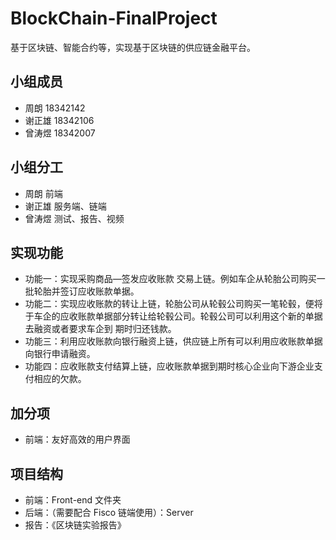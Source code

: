 # BlockChain-FinalProject
基于区块链、智能合约等，实现基于区块链的供应链金融平台。

## 小组成员  
- 周朗 18342142
- 谢正雄 18342106
- 曾涛煜 18342007
   
## 小组分工  
- 周朗 前端
- 谢正雄 服务端、链端
- 曾涛煜 测试、报告、视频

## 实现功能  
- 功能一：实现采购商品—签发应收账款 交易上链。例如车企从轮胎公司购买一批轮胎并签订应收账款单据。   
- 功能二：实现应收账款的转让上链，轮胎公司从轮毂公司购买一笔轮毂，便将于车企的应收账款单据部分转让给轮毂公司。轮毂公司可以利用这个新的单据去融资或者要求车企到
期时归还钱款。 
- 功能三：利用应收账款向银行融资上链，供应链上所有可以利用应收账款单据向银行申请融资。 
- 功能四：应收账款支付结算上链，应收账款单据到期时核心企业向下游企业支付相应的欠款。

## 加分项
- 前端：友好高效的用户界面

## 项目结构  
- 前端：Front-end 文件夹  
- 后端：（需要配合 Fisco 链端使用）：Server  
- 报告：《区块链实验报告》
